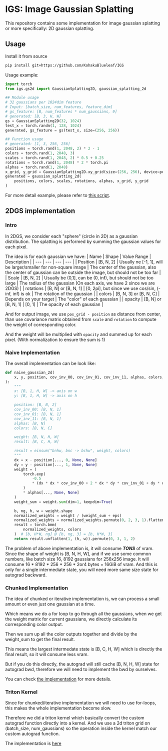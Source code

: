 # IGS: Image Gaussian Splatting

This repository contains some implementation for image gaussian splatting or more specifically: 2D gaussian splatting.

## Usage
Install it from source
```bash
pip install git+https://github.com/KohakuBlueleaf/IGS
```

Usage example:
```python
import torch
from igs.gs2d import GaussianSplatting2D, gaussian_splatting_2d

## Module usage
# 32 gaussians per 1024dim feature
# Input: [batch_size, num_features, feature_dim]
# gs_feature: [B, num_features * num_gaussians, 9]
# generated: [B, 3, H, W]
gs = GaussianSplatting2D(32, 1024)
test_x = torch.randn(1, 128, 1024) 
generated, gs_feature = gs(test_x, size=(256, 256))

## Function usage
# generated: [1, 3, 256, 256]
positions = torch.rand(1, 2048, 2) * 2 - 1
colors = torch.rand(1, 2048, 3)
scales = torch.rand(1, 2048, 2) * 0.5 + 0.25
rotations = torch.rand(1, 2048) * 2 * torch.pi
alphas = torch.rand(1, 2048)
x_grid, y_grid = GaussianSplatting2D.xy_grid(size=(256, 256), device=positions.device)
generated = gaussian_splatting_2d(
    positions, colors, scales, rotations, alphas, x_grid, y_grid
)
```

For more detail example, please refer to [this script](/scripts/gs2d_test.py).

## 2DGS implementation

### Intro
In 2DGS, we consider each "sphere" (circle in 2D) as a gaussian distribution. The splatting is performed by summing the gaussian values for each pixel.

The idea is for each gaussian we have:
| Name | Shape | Value Range | Description |
| --- | --- | --- | --- |
| Position | [B, N, 2] | Usually ne [-1, 1], will be larger/smaller for non-square image | The center of the gaussian, also the center of gaussian can be outside the image, but should not be too far |
| Scale | [B, N, 2] | Usually be (0,1], can be (0, inf), but should not be too large | The radius of the gaussian (On each axis, we have 2 since we are 2DGS) |
| rotations | [B, N] or [B, N, 1] | [0, 2pi], but since we use cos/sin, (-inf, inf) is ok | The rotation of the gaussian |
| colors | [B, N, 3] or [B, N, C] | Depends on your target | The "color" of each gaussian |
| opacity | [B, N] or [B, N, 1] | [0, 1] | The opacity of each gaussian |

And for output image, we use `pos_grid - position` as distance from center, than use covariance matrix obtained from `scale` and `rotation` to compute the weight of corresponding color.

And the weight will be multiplied with `opacity` and summed up for each pixel. (With normalization to ensure the sum is 1)

### Naive Implementation
The overall implementation can be look like:
```python
def naive_gaussian_2d(
    x, y, position, cov_inv_00, cov_inv_01, cov_inv_11, alphas, colors, eps=1e-6
):
    """
    x: [B, 1, H, W] -> axis on w
    y: [B, 1, H, W] -> axis on h

    position: [B, N, 2]
    cov_inv_00: [B, N, 1]
    cov_inv_01: [B, N, 1]
    cov_inv_11: [B, N, 1]
    alphas: [B, N]
    colors: [B, N, C]

    weight: [B, N, H, W]
    result: [B, C, H, W]

    result = einsum("bnhw, bnc -> bchw", weight, colors)
    """
    dx = x - position[..., 0, None, None]
    dy = y - position[..., 1, None, None]
    weight = (
        torch.exp(
            -0.5
            * (dx * dx * cov_inv_00 + 2 * dx * dy * cov_inv_01 + dy * dy * cov_inv_11)
        )
        * alphas[..., None, None]
    )
    weight_sum = weight.sum(dim=1, keepdim=True)

    b, ng, h, w = weight.shape
    normalized_weights = weight / (weight_sum + eps)
    normalized_weights = normalized_weights.permute(0, 2, 3, 1).flatten(1, 2)
    result = torch.bmm(
        normalized_weights, colors
    )  # [b, H*W, ng] @ [b, ng, 3] = [b, H*W, 3]
    return result.unflatten(1, (h, w)).permute(0, 3, 1, 2)
```

The problem of above implementation is, it will consume ***TONS*** of vram.
Since the shape of weight is [B, N, H, W], and if we use some common numbers, like batch size 16, 8192 gaussians for 256x256 image.
It will consume 16 * 8192 * 256 * 256 * 2or4 bytes = 16GiB of vram.
And this is only for a single intermediate state, you will need more same size state for autograd backward.

### Chunked Implementation
The idea of chunked or iterative implementation is, we can process a small amount or even just one gaussian at a time.

Which means we do a for loop to go through all the gaussians, when we get the weight matrix for current gaussians, we directly calculate its corresponding color output.

Then we sum up all the color outputs together and divide by the weight_sum to get the final result.

This means the largest intermedate state is [B, C, H, W] which is directly the final result, so it will consume less vram.

But if you do this directly, the autograd will still cache [B, N, H, W] state for autograd bwd, therefore we will need to implement the bwd by ourselves.

You can check [the implementation](/src/igs/gs2d.py) for more details.

### Triton Kernel
Since for chunked/iterative implementation we will need to use for-loops, this makes the whole implementation become slow.

Therefore we did a triton kernel which basically convert the custom autograd function directly into a kernel.
And we use a 2d triton grid on (batch_size, num_gaussians) so the operation inside the kernel match our custom autograd function.

The implementation is [here](/src/igs/gs_triton.py)